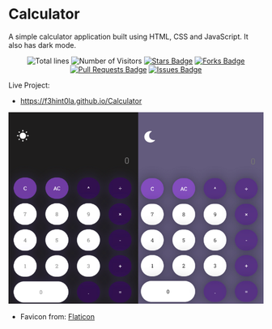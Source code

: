 # Calculator

A simple calculator application built using HTML, CSS and JavaScript. It also has dark mode.

<div align="center">
  <img src="https://sloc.xyz/github/Emilance/Javascript-Calculator-App" alt="Total lines">
  <img src="https://visitor-badge.laobi.icu/badge?page_id=aritra-tech/f3hint0la.Calculator" alt="Number of Visitors">
  <a href="https://github.com/f3hint0la/Calculator/stargazers"><img src="https://img.shields.io/github/stars/f3hint0la/Calculator" alt="Stars Badge" /></a>
  <a href="https://github.com/f3hint0la/Calculator/network/members"><img src="https://img.shields.io/github/forks/f3hint0la/Calculator" alt="Forks Badge" /></a>
  <a href="https://github.com/f3hint0la/Calculator/pulls"><img src="https://img.shields.io/github/issues-pr/f3hint0la/Calculator" alt="Pull Requests Badge" /></a>
  <a href="https://github.com/f3hintola/Calculator/issues"><img src="https://img.shields.io/github/issues/f3hint0la/Calculator" alt="Issues Badge" /></a>
</div>

Live Project:

- https://f3hint0la.github.io/Calculator

![Calculator Preview Image](assets/mockup.png)

- Favicon from:
  <a href="https://www.flaticon.com/free-icons/calculator" title="calculator">Flaticon</a>
